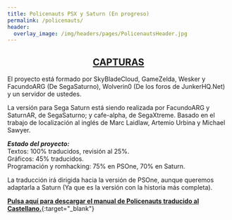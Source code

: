 ```yaml
---
title: Policenauts PSX y Saturn (En progreso)
permalink: /policenauts/
header:
  overlay_image: /img/headers/pages/PolicenautsHeader.jpg
---
```

<h2 style="text-align: center;"><strong><a href="/policenauts/capturas/">CAPTURAS</a></strong></h2>

El proyecto está formado por SkyBladeCloud, GameZelda, Wesker y FacundoARG (De SegaSaturno), 
Wolverin0 (De los foros de JunkerHQ.Net) y un servidor de ustedes.

La versión para Sega Saturn está siendo realizada por FacundoARG y SaturnAR, de SegaSaturno; 
y cafe-alpha, de SegaXtreme. Basado en el trabajo de localización al inglés de Marc Laidlaw, 
Artemio Urbina y Michael Sawyer.

_**Estado del proyecto:**_  
Textos: 100% traducidos, revisión al 25%.  
Gráficos: 45% traducidos.  
Programación y romhacking: 75% en PSOne, 70% en Saturn.

La traducción irá dirigida hacia la versión de PSOne, aunque queremos adaptarla a Saturn (Ya que es la versión con la historia más completa).

[**Pulsa aquí para descargar el manual de Policenauts traducido al Castellano.**](http://www.mediafire.com/download.php?fwc6b4ac966ycor){:target="_blank"}
